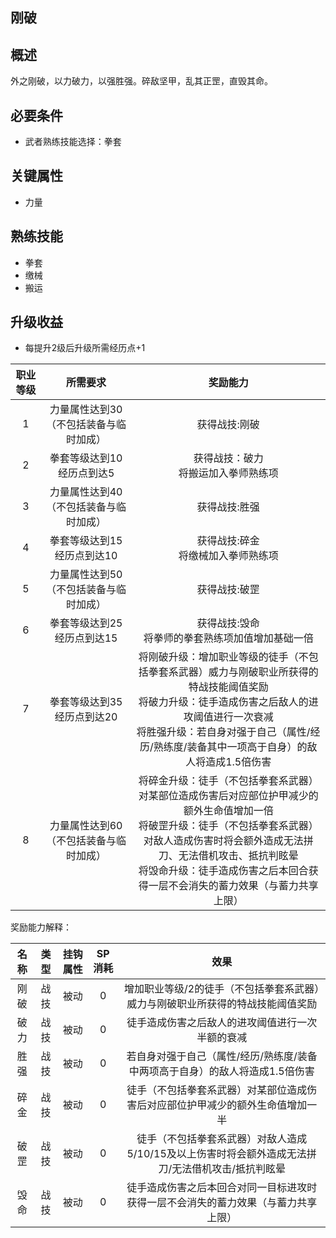 ## 刚破

## 概述

外之刚破，以力破力，以强胜强。碎敌坚甲，乱其正罡，直毁其命。

## 必要条件

* 武者熟练技能选择：拳套

## 关键属性

* 力量

## 熟练技能

* 拳套
* 缴械
* 搬运

## 升级收益

* 每提升2级后升级所需经历点+1

职业等级|所需要求|奖励能力
:--:|:--:|:--:
1|力量属性达到30（不包括装备与临时加成）|获得战技:刚破
2|拳套等级达到10<br>经历点到达5|获得战技：破力<br>将搬运加入拳师熟练项
3|力量属性达到40（不包括装备与临时加成）|获得战技:胜强
4|拳套等级达到15<br>经历点到达10|获得战技:碎金<br>将缴械加入拳师熟练项
5|力量属性达到50（不包括装备与临时加成）|获得战技:破罡
6|拳套等级达到25<br>经历点到达15|获得战技:毁命<br>将拳师的拳套熟练项加值增加基础一倍
7|拳套等级达到35<br>经历点到达20|将刚破升级：增加职业等级的徒手（不包括拳套系武器）威力与刚破职业所获得的特战技能阈值奖励<br>将破力升级：徒手造成伤害之后敌人的进攻阈值进行一次衰减<br>将胜强升级：若自身对强于自己（属性/经历/熟练度/装备其中一项高于自身）的敌人将造成1.5倍伤害
8|力量属性达到60（不包括装备与临时加成）|将碎金升级：徒手（不包括拳套系武器）对某部位造成伤害后对应部位护甲减少的额外生命值增加一倍<br>将破罡升级：徒手（不包括拳套系武器）对敌人造成伤害时将会额外造成无法拼刀、无法借机攻击、抵抗判眩晕<br>将毁命升级：徒手造成伤害之后本回合获得一层不会消失的蓄力效果（与蓄力共享上限）

奖励能力解释：

名称|类型|挂钩属性|SP消耗|效果
:--:|:--:|:--:|:--:|:--:
刚破|战技|被动|0|增加职业等级/2的徒手（不包括拳套系武器）威力与刚破职业所获得的特战技能阈值奖励
破力|战技|被动|0|徒手造成伤害之后敌人的进攻阈值进行一次半额的衰减
胜强|战技|被动|0|若自身对强于自己（属性/经历/熟练度/装备中两项高于自身）的敌人将造成1.5倍伤害
碎金|战技|被动|0|徒手（不包括拳套系武器）对某部位造成伤害后对应部位护甲减少的额外生命值增加一半
破罡|战技|被动|0|徒手（不包括拳套系武器）对敌人造成5/10/15及以上伤害时将会额外造成无法拼刀/无法借机攻击/抵抗判眩晕
毁命|战技|被动|0|徒手造成伤害之后本回合对同一目标进攻时获得一层不会消失的蓄力效果（与蓄力共享上限）

